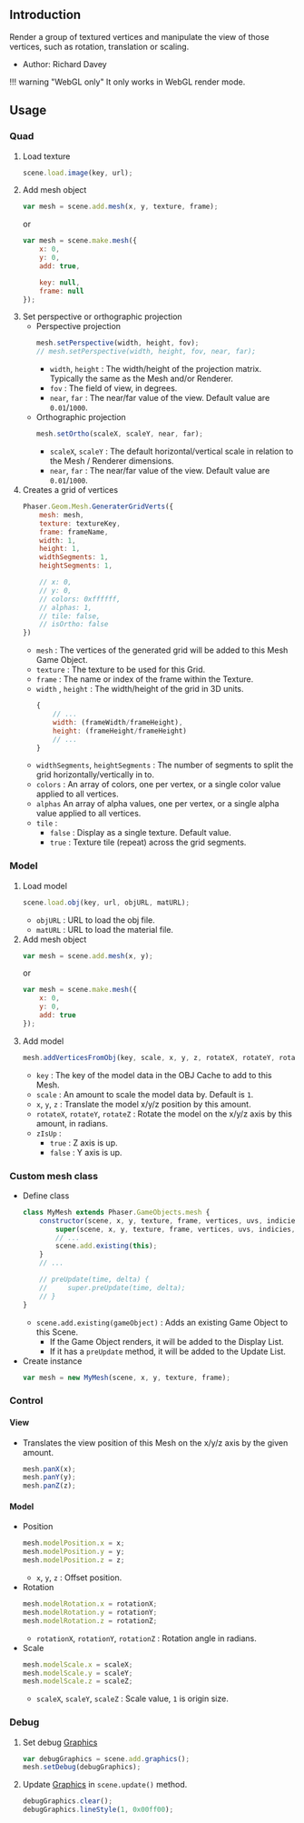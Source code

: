 ## Introduction

Render a group of textured vertices and manipulate the view of those vertices, such as rotation, translation or scaling.

- Author: Richard Davey

!!! warning "WebGL only"
    It only works in WebGL render mode.

## Usage

### Quad

1. Load texture
    ```javascript
    scene.load.image(key, url);
    ```
1. Add mesh object
    ```javascript
    var mesh = scene.add.mesh(x, y, texture, frame);
    ```
    or
    ```javascript
    var mesh = scene.make.mesh({
        x: 0,
        y: 0,
        add: true,

        key: null,
        frame: null
    });
    ```
1. Set perspective or orthographic projection
    - Perspective projection
        ```javascript
        mesh.setPerspective(width, height, fov);
        // mesh.setPerspective(width, height, fov, near, far);
        ```
        - `width`, `height` : The width/height of the projection matrix. Typically the same as the Mesh and/or Renderer.
        - `fov` : The field of view, in degrees.
        - `near`, `far` : The near/far value of the view. Default value are `0.01`/`1000`.
    - Orthographic projection
        ```javascript
        mesh.setOrtho(scaleX, scaleY, near, far);
        ```
        - `scaleX`, `scaleY` : The default horizontal/vertical scale in relation to the Mesh / Renderer dimensions.
        - `near`, `far` : The near/far value of the view. Default value are `0.01`/`1000`.
1. Creates a grid of vertices
    ```javascript
    Phaser.Geom.Mesh.GeneraterGridVerts({
        mesh: mesh,
        texture: textureKey,
        frame: frameName,
        width: 1,
        height: 1,
        widthSegments: 1,
        heightSegments: 1,

        // x: 0,
        // y: 0,
        // colors: 0xffffff,
        // alphas: 1,
        // tile: false,
        // isOrtho: false
    })
    ```
    - `mesh` : The vertices of the generated grid will be added to this Mesh Game Object.
    - `texture` : The texture to be used for this Grid.
    - `frame` : The name or index of the frame within the Texture.
    - `width` , `height` : The width/height of the grid in 3D units.
        ```javascript
        {
            // ...
            width: (frameWidth/frameHeight),
            height: (frameHeight/frameHeight)
            // ...
        }
        
        ```
    - `widthSegments`, `heightSegments` : The number of segments to split the grid horizontally/vertically in to.
    - `colors` : An array of colors, one per vertex, or a single color value applied to all vertices.
    - `alphas` An array of alpha values, one per vertex, or a single alpha value applied to all vertices.
    - `tile` :
        - `false` : Display as a single texture. Default value.
        - `true` : Texture tile (repeat) across the grid segments.

### Model

1. Load model
    ```javascript
    scene.load.obj(key, url, objURL, matURL);
    ```
    - `objURL` : URL to load the obj file.
    - `matURL` : URL to load the material file.
1. Add mesh object
    ```javascript
    var mesh = scene.add.mesh(x, y);
    ```
    or
    ```javascript
    var mesh = scene.make.mesh({
        x: 0,
        y: 0,
        add: true
    });
    ```
1. Add model
    ```javascript
    mesh.addVerticesFromObj(key, scale, x, y, z, rotateX, rotateY, rotateZ, zIsUp);
    ```
    - `key` : The key of the model data in the OBJ Cache to add to this Mesh.
    - `scale` : An amount to scale the model data by. Default is `1`.
    - `x`, `y`, `z` : Translate the model x/y/z position by this amount.
    - `rotateX`, `rotateY`, `rotateZ` : Rotate the model on the x/y/z axis by this amount, in radians.
    - `zIsUp` : 
        - `true` : Z axis is up.
        - `false` : Y axis is up.

### Custom mesh class

- Define class
    ```javascript
    class MyMesh extends Phaser.GameObjects.mesh {
        constructor(scene, x, y, texture, frame, vertices, uvs, indicies, containsZ, normals, colors, alphas) {
            super(scene, x, y, texture, frame, vertices, uvs, indicies, containsZ, normals, colors, alphas);
            // ...
            scene.add.existing(this);
        }
        // ...

        // preUpdate(time, delta) {
        //     super.preUpdate(time, delta);
        // }
    }
    ```
    - `scene.add.existing(gameObject)` : Adds an existing Game Object to this Scene.
        - If the Game Object renders, it will be added to the Display List.
        - If it has a `preUpdate` method, it will be added to the Update List.
- Create instance
    ```javascript
    var mesh = new MyMesh(scene, x, y, texture, frame);
    ```

### Control

#### View

- Translates the view position of this Mesh on the x/y/z axis by the given amount.
    ```javascript
    mesh.panX(x);
    mesh.panY(y);
    mesh.panZ(z);
    ```

#### Model

- Position
    ```javascript
    mesh.modelPosition.x = x;
    mesh.modelPosition.y = y;
    mesh.modelPosition.z = z;
    ```
    - `x`, `y`, `z` : Offset position.
- Rotation
    ```javascript
    mesh.modelRotation.x = rotationX;
    mesh.modelRotation.y = rotationY;
    mesh.modelRotation.z = rotationZ;
    ```
    - `rotationX`, `rotationY`, `rotationZ` : Rotation angle in radians.
- Scale
    ```javascript
    mesh.modelScale.x = scaleX;
    mesh.modelScale.y = scaleY;
    mesh.modelScale.z = scaleZ;
    ```
    - `scaleX`, `scaleY`, `scaleZ` : Scale value, `1` is origin size.

### Debug

1. Set debug [Graphics](graphics.md)
    ```javascript
    var debugGraphics = scene.add.graphics();
    mesh.setDebug(debugGraphics);
    ```
1. Update [Graphics](graphics.md) in `scene.update()` method.
    ```javascript
    debugGraphics.clear();
    debugGraphics.lineStyle(1, 0x00ff00);
    ```